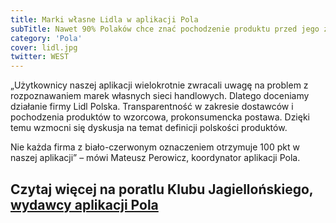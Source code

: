 ```yaml
---
title: Marki własne Lidla w aplikacji Pola
subTitle: Nawet 90% Polaków chce znać pochodzenie produktu przed jego zakupem. Największą tajemnicę na sklepowych półkach stanowią marki własne sieci handlowych. Lidl zdecydował się przekazać aplikacji Pola informacje o swoich markach własnych.
category: 'Pola'
cover: lidl.jpg
twitter: WEST
---
```


„Użytkownicy naszej aplikacji wielokrotnie zwracali uwagę na problem z rozpoznawaniem marek własnych sieci handlowych. Dlatego doceniamy działanie firmy Lidl Polska. Transparentność w zakresie dostawców i pochodzenia produktów to wzorcowa, prokonsumencka postawa. Dzięki temu wzmocni się dyskusja na temat definicji polskości produktów.

Nie każda firma z biało-czerwonym oznaczeniem otrzymuje 100 pkt w naszej aplikacji” – mówi Mateusz Perowicz, koordynator aplikacji Pola.

## Czytaj więcej na poratlu Klubu Jagiellońskiego, [wydawcy aplikacji Pola](https://klubjagiellonski.pl/2021/05/27/nowa-wersja-aplikacji-pola-a-w-niej-marki-wlasne-sieci-lidl/)
